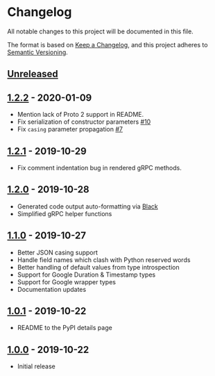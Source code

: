 # Changelog

All notable changes to this project will be documented in this file.

The format is based on [Keep a Changelog](https://keepachangelog.com/en/1.0.0/),
and this project adheres to [Semantic Versioning](https://semver.org/spec/v2.0.0.html).

## [Unreleased]

## [1.2.2] - 2020-01-09

- Mention lack of Proto 2 support in README.
- Fix serialization of constructor parameters [#10](https://github.com/danielgtaylor/python-betterproto/pull/10)
- Fix `casing` parameter propagation [#7](https://github.com/danielgtaylor/python-betterproto/pull/7)

## [1.2.1] - 2019-10-29

- Fix comment indentation bug in rendered gRPC methods.

## [1.2.0] - 2019-10-28

- Generated code output auto-formatting via [Black](https://github.com/psf/black)
- Simplified gRPC helper functions

## [1.1.0] - 2019-10-27

- Better JSON casing support
- Handle field names which clash with Python reserved words
- Better handling of default values from type introspection
- Support for Google Duration & Timestamp types
- Support for Google wrapper types
- Documentation updates

## [1.0.1] - 2019-10-22

- README to the PyPI details page

## [1.0.0] - 2019-10-22

- Initial release

[unreleased]: https://github.com/danielgtaylor/python-betterproto/compare/v1.2.2...HEAD
[1.2.2]: https://github.com/danielgtaylor/python-betterproto/compare/v1.2.1...v1.2.2
[1.2.1]: https://github.com/danielgtaylor/python-betterproto/compare/v1.2.0...v1.2.1
[1.2.0]: https://github.com/danielgtaylor/python-betterproto/compare/v1.1.0...v1.2.0
[1.1.0]: https://github.com/danielgtaylor/python-betterproto/compare/v1.0.1...v1.1.0
[1.0.1]: https://github.com/danielgtaylor/python-betterproto/compare/v1.0.0...v1.0.1
[1.0.0]: https://github.com/danielgtaylor/python-betterproto/releases/tag/v1.0.0
